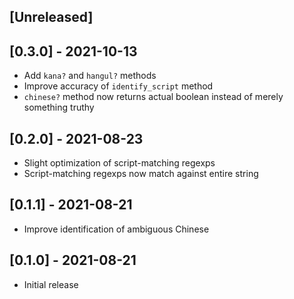 ## [Unreleased]

## [0.3.0] - 2021-10-13

- Add `kana?` and `hangul?` methods
- Improve accuracy of `identify_script` method
- `chinese?` method now returns actual boolean instead of merely something
  truthy

## [0.2.0] - 2021-08-23

- Slight optimization of script-matching regexps
- Script-matching regexps now match against entire string

## [0.1.1] - 2021-08-21

- Improve identification of ambiguous Chinese

## [0.1.0] - 2021-08-21

- Initial release
